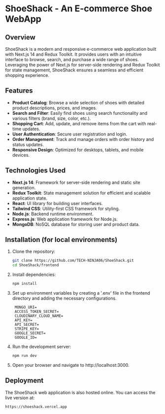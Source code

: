 # ShoeShack - An E-commerce Shoe WebApp

## Overview

ShoeShack is a modern and responsive e-commerce web application built with Next.js 14 and Redux Toolkit. It provides users with an intuitive interface to browse, search, and purchase a wide range of shoes. Leveraging the power of Next.js for server-side rendering and Redux Toolkit for state management, ShoeShack ensures a seamless and efficient shopping experience.

## Features

- **Product Catalog**: Browse a wide selection of shoes with detailed product descriptions, prices, and images.
- **Search and Filter**: Easily find shoes using search functionality and various filters (brand, size, color, etc.).
- **Shopping Cart**: Add, update, and remove items from the cart with real-time updates.
- **User Authentication**: Secure user registration and login.
- **Order Management**: Track and manage orders with order history and status updates.
- **Responsive Design**: Optimized for desktops, tablets, and mobile devices.

## Technologies Used

- **Next.js 14**: Framework for server-side rendering and static site generation.
- **Redux Toolkit**: State management solution for efficient and scalable application state.
- **React**: UI library for building user interfaces.
- **Tailwind CSS**: Utility-first CSS framework for styling.
- **Node.js**: Backend runtime environment.
- **Express.js**: Web application framework for Node.js.
- **MongoDB**: NoSQL database for storing user and product data.

## Installation (for local environments)

1. Clone the repository:
   ```bash
   git clone https://github.com/TECH-NINJA06/ShoeShack.git
   cd ShoeShack/frontend
2. Install dependencies:
   ```bash
   npm install  
3. Set up environment variables by creating a '.env' file in the frontend directory and adding the necessary configurations.
   ```plaintext
    MONGO_URI=
    ACCESS_TOKEN_SECRET=
    CLOUDINARY_CLOUD_NAME=
    API_KEY=
    API_SECRET=
    STRIPE_KEY=
    GOOGLE_SECRET=
    GOOGLE_ID=  
4. Run the development server:
   ```bash
   npm run dev
5. Open your browser and navigate to http://localhost:3000.  

## Deployment
The ShoeShack web application is also hosted online. You can access the live version at:
```arduino
https://shoeshack.vercel.app